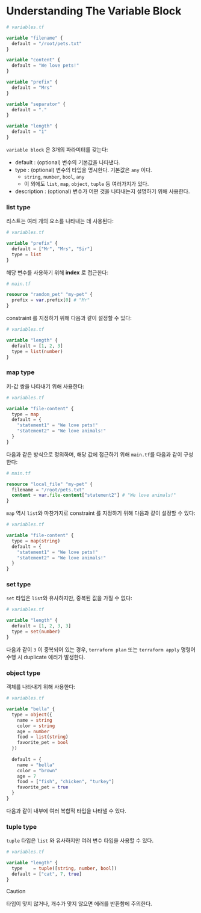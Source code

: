 # Understanding The Variable Block

```terraform
# variables.tf

variable "filename" {
  default = "/root/pets.txt"
}

variable "content" {
  default = "We love pets!"
}

variable "prefix" {
  default = "Mrs"
}

variable "separator" {
  default = "."
}

variable "length" {
  default = "1"
}
```

`variable block` 은 3개의 파라미터를 갖는다:
- default : (optional) 변수의 기본값을 나타낸다.
- type : (optional) 변수의 타입을 명시한다. 기본값은 `any` 이다.
  - `string`, `number`, `bool`, `any`
  - 이 외에도 `list`, `map`, `object`, `tuple` 등 여러가지가 있다.
- description : (optional) 변수가 어떤 것을 나타내는지 설명하기 위해 사용한다.


### list type

리스트는 여러 개의 요소를 나타내는 데 사용된다:

```terraform
# variables.tf

variable "prefix" {
  default = ["Mr", "Mrs", "Sir"]
  type = list
}
```

해당 변수를 사용하기 위해 **index** 로 접근한다:

```terraform
# main.tf

resource "random_pet" "my-pet" {
  prefix = var.prefix[0] # "Mr"
}
```

constraint 를 지정하기 위해 다음과 같이 설정할 수 있다:

```terraform
# variables.tf

variable "length" {
  default = [1, 2, 3]
  type = list(number)
}
```

### map type

키-값 쌍을 나타내기 위해 사용한다:

```terraform
# variables.tf

variable "file-content" {
  type = map
  default = {
    "statement1" = "We love pets!"
    "statement2" = "We love animals!"
  }
}
```

다음과 같은 방식으로 정의하며, 해당 값에 접근하기 위해 `main.tf`를 다음과 같이 구성한다:

```terraform
# main.tf

resource "local_file" "my-pet" {
  filename = "/root/pets.txt"
  content = var.file-content["statement2"] # "We love animals!"
}
```

`map` 역시 `list`와 마찬가지로 constraint 를 지정하기 위해 다음과 같이 설정할 수 있다:

```terraform
# variables.tf

variable "file-content" {
  type = map(string)
  default = {
    "statement1" = "We love pets!"
    "statement2" = "We love animals!"
  }
}
```

### set type

`set` 타입은 `list`와 유사하지만, 중복된 값을 가질 수 없다:

```terraform
# variables.tf

variable "length" {
  default = [1, 2, 3, 3]
  type = set(number)
}
```

다음과 같이 `3` 이 중복되어 있는 경우, `terraform plan` 또는 `terraform apply` 명령어 수행 시 duplicate 에러가 발생한다.

### object type

객체를 나타내기 위해 사용한다:

```terraform
# variables.tf

variable "bella" {
  type = object({
    name = string
    color = string
    age = number
    food = list(string)
    favorite_pet = bool
  })
  
  default = {
    name = "bella"
    color = "brown"
    age = 7
    food = ["fish", "chicken", "turkey"]
    favorite_pet = true
  }
}
```

다음과 같이 내부에 여러 복합적 타입을 나타낼 수 있다.

### tuple type

`tuple` 타입은 `list` 와 유사하지만 여러 변수 타입을 사용할 수 있다.

```terraform
# variables.tf

variable "length" {
  type    = tuple([string, number, bool])
  default = ["cat", 7, true]
}
```

> [!CAUTION]
> 타입이 맞지 않거나, 개수가 맞지 않으면 에러를 반환함에 주의한다.